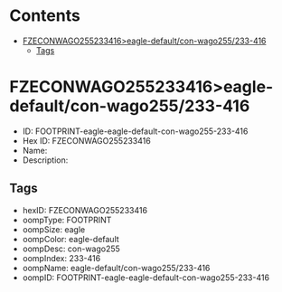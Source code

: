 



Contents
========

* [FZECONWAGO255233416>eagle-default/con-wago255/233-416](#fzeconwago255233416eagle-defaultcon-wago255233-416)
	* [Tags](#tags)

# FZECONWAGO255233416>eagle-default/con-wago255/233-416

- ID: FOOTPRINT-eagle-eagle-default-con-wago255-233-416
- Hex ID: FZECONWAGO255233416
- Name: 
- Description: 

## Tags

- hexID: FZECONWAGO255233416
- oompType: FOOTPRINT
- oompSize: eagle
- oompColor: eagle-default
- oompDesc: con-wago255
- oompIndex: 233-416
- oompName: eagle-default/con-wago255/233-416
- oompID: FOOTPRINT-eagle-eagle-default-con-wago255-233-416
